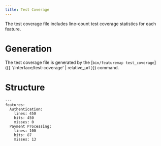 ```yaml
---
title: Test Coverage
---
```

The test coverage file includes line-count test coverage statistics for each feature.

# Generation

The test coverage file is generated by the [`bin/featuremap test_coverage`]({{ '/interface/test-coverage' | relative_url }}) command.

# Structure

```
---
features:
  Authentication:
    lines: 450
    hits: 450
    misses: 0
  Payment Processing:
    lines: 100
    hits: 87
    misses: 13
```
